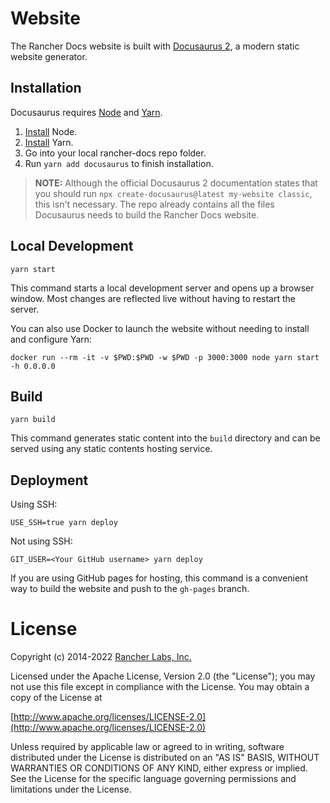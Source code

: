# Website

The Rancher Docs website is built with [Docusaurus 2](https://docusaurus.io/), a modern static website generator.

## Installation

Docusaurus requires [Node](https://nodejs.org/en/) and [Yarn](https://yarnpkg.com/).

1. [Install](https://nodejs.org/en/download/) Node.
1. [Install](https://yarnpkg.com/getting-started/install) Yarn.
1. Go into your local rancher-docs repo folder.
1. Run `yarn add docusaurus` to finish installation.

> **NOTE:** Although the official Docusaurus 2 documentation states that you should run `npx create-docusaurus@latest my-website classic`, this isn't necessary. The repo already contains all the files Docusaurus needs to build the Rancher Docs website.

## Local Development

```
yarn start
```

This command starts a local development server and opens up a browser window. Most changes are reflected live without having to restart the server.

You can also use Docker to launch the website without needing to install and configure Yarn:

```
docker run --rm -it -v $PWD:$PWD -w $PWD -p 3000:3000 node yarn start -h 0.0.0.0
```

## Build

```
yarn build
```

This command generates static content into the `build` directory and can be served using any static contents hosting service.

## Deployment

Using SSH:

```
USE_SSH=true yarn deploy
```

Not using SSH:

```
GIT_USER=<Your GitHub username> yarn deploy
```

If you are using GitHub pages for hosting, this command is a convenient way to build the website and push to the `gh-pages` branch.

License
=======
Copyright (c) 2014-2022 [Rancher Labs, Inc.](https://rancher.com)

Licensed under the Apache License, Version 2.0 (the "License");
you may not use this file except in compliance with the License.
You may obtain a copy of the License at

[http://www.apache.org/licenses/LICENSE-2.0](http://www.apache.org/licenses/LICENSE-2.0)

Unless required by applicable law or agreed to in writing, software
distributed under the License is distributed on an "AS IS" BASIS,
WITHOUT WARRANTIES OR CONDITIONS OF ANY KIND, either express or implied.
See the License for the specific language governing permissions and
limitations under the License.